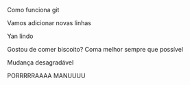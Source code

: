 Como funciona git

Vamos adicionar novas linhas

Yan lindo

Gostou de comer biscoito? Coma melhor sempre que possível

Mudança desagradável

PORRRRRAAAA MANUUUU